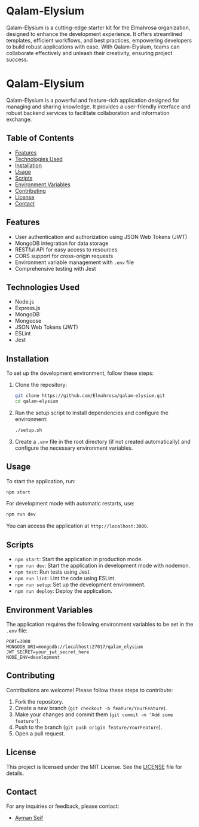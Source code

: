 # Qalam-Elysium
Qalam-Elysium is a cutting-edge starter kit for the Elmahrosa organization, designed to enhance the development experience. It offers streamlined templates, efficient workflows, and best practices, empowering developers to build robust applications with ease. With Qalam-Elysium, teams can collaborate effectively and unleash their creativity, ensuring project success.

# Qalam-Elysium

Qalam-Elysium is a powerful and feature-rich application designed for managing and sharing knowledge. It provides a user-friendly interface and robust backend services to facilitate collaboration and information exchange.

## Table of Contents

- [Features](#features)
- [Technologies Used](#technologies-used)
- [Installation](#installation)
- [Usage](#usage)
- [Scripts](#scripts)
- [Environment Variables](#environment-variables)
- [Contributing](#contributing)
- [License](#license)
- [Contact](#contact)

## Features

- User authentication and authorization using JSON Web Tokens (JWT)
- MongoDB integration for data storage
- RESTful API for easy access to resources
- CORS support for cross-origin requests
- Environment variable management with `.env` file
- Comprehensive testing with Jest

## Technologies Used

- Node.js
- Express.js
- MongoDB
- Mongoose
- JSON Web Tokens (JWT)
- ESLint
- Jest

## Installation

To set up the development environment, follow these steps:

1. Clone the repository:

   ```bash
   git clone https://github.com/Elmahrosa/qalam-elysium.git
   cd qalam-elysium
   ```

2. Run the setup script to install dependencies and configure the environment:

   ```bash
   ./setup.sh
   ```

3. Create a `.env` file in the root directory (if not created automatically) and configure the necessary environment variables.

## Usage

To start the application, run:

```bash
npm start
```

For development mode with automatic restarts, use:

```bash
npm run dev
```

You can access the application at `http://localhost:3000`.

## Scripts

- `npm start`: Start the application in production mode.
- `npm run dev`: Start the application in development mode with nodemon.
- `npm test`: Run tests using Jest.
- `npm run lint`: Lint the code using ESLint.
- `npm run setup`: Set up the development environment.
- `npm run deploy`: Deploy the application.

## Environment Variables

The application requires the following environment variables to be set in the `.env` file:

```plaintext
PORT=3000
MONGODB_URI=mongodb://localhost:27017/qalam_elysium
JWT_SECRET=your_jwt_secret_here
NODE_ENV=development
```

## Contributing

Contributions are welcome! Please follow these steps to contribute:

1. Fork the repository.
2. Create a new branch (`git checkout -b feature/YourFeature`).
3. Make your changes and commit them (`git commit -m 'Add some feature'`).
4. Push to the branch (`git push origin feature/YourFeature`).
5. Open a pull request.

## License

This project is licensed under the MIT License. See the [LICENSE](LICENSE) file for details.

## Contact

For any inquiries or feedback, please contact:

- [Ayman Seif](https://www.linkedin.com/in/aymanseif)
